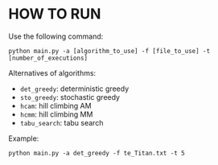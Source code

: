 # HOW TO RUN
Use the following command:
```
python main.py -a [algorithm_to_use] -f [file_to_use] -t [number_of_executions]
```
Alternatives of algorithms:
- `det_greedy`: deterministic greedy
- `sto_greedy`: stochastic greedy
- `hcam`: hill climbing AM
- `hcmm`: hill climbing MM
- `tabu_search`: tabu search

Example:

```
python main.py -a det_greedy -f te_Titan.txt -t 5
```